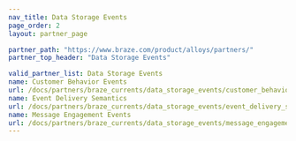 ```yaml
---
nav_title: Data Storage Events
page_order: 2
layout: partner_page

partner_path: "https://www.braze.com/product/alloys/partners/"
partner_top_header: "Data Storage Events"

valid_partner_list: Data Storage Events
name: Customer Behavior Events
url: /docs/partners/braze_currents/data_storage_events/customer_behavior_events/
name: Event Delivery Semantics
url: /docs/partners/braze_currents/data_storage_events/event_delivery_semantics/
name: Message Engagement Events
url: /docs/partners/braze_currents/data_storage_events/message_engagement_events/
---
```

